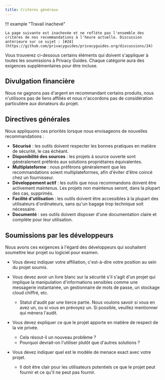 ```yaml
---
title: Critères généraux
---
```


!!! example "Travail inachevé"

    La page suivante est inachevée et ne reflète pas l'ensemble des critères de nos recommandations à l'heure actuelle. Discussion antérieure sur ce sujet : [#24](https://github.com/privacyguides/privacyguides.org/discussions/24)

Vous trouverez ci-dessous certains éléments qui doivent s'appliquer à toutes les soumissions à Privacy Guides. Chaque catégorie aura des exigences supplémentaires pour être incluse.

## Divulgation financière

Nous ne gagnons pas d'argent en recommandant certains produits, nous n'utilisons pas de liens affiliés et nous n'accordons pas de considération particulière aux donateurs du projet.

## Directives générales

Nous appliquons ces priorités lorsque nous envisageons de nouvelles recommandations :

- **Sécurisé** : les outils doivent respecter les bonnes pratiques en matière de sécurité, le cas échéant.
- **Disponibilité des sources** : les projets à source ouverte sont généralement préférés aux solutions propriétaires équivalentes.
- **Multiplateforme** : nous préférons généralement que les recommandations soient multiplateformes, afin d'éviter d'être coincé chez un fournisseur.
- **Développement actif** : les outils que nous recommandons doivent être activement maintenus. Les projets non maintenus seront, dans la plupart des cas, supprimés.
- **Facilité d'utilisation** : les outils doivent être accessibles à la plupart des utilisateurs d'ordinateurs, sans qu'un bagage trop technique soit nécessaire.
- **Documenté** : ses outils doivent disposer d'une documentation claire et complète pour leur utilisation.

## Soumissions par les développeurs

Nous avons ces exigences à l'égard des développeurs qui souhaitent soumettre leur projet ou logiciel pour examen.

- Vous devez indiquer votre affiliation, c'est-à-dire votre position au sein du projet soumis.

- Vous devez avoir un livre blanc sur la sécurité s'il s'agit d'un projet qui implique la manipulation d'informations sensibles comme une messagerie instantanée, un gestionnaire de mots de passe, un stockage cloud chiffré, etc.
    - Statut d'audit par une tierce partie. Nous voulons savoir si vous en avez un, ou si vous en prévoyez un. Si possible, veuillez mentionner qui mènera l'audit.

- Vous devez expliquer ce que le projet apporte en matière de respect de la vie privée.
    - Cela résout-il un nouveau problème ?
    - Pourquoi devrait-on l'utiliser plutôt que d'autres solutions ?

- Vous devez indiquer quel est le modèle de menace exact avec votre projet.
    - Il doit être clair pour les utilisateurs potentiels ce que le projet peut fournir et ce qu'il ne peut pas fournir.
